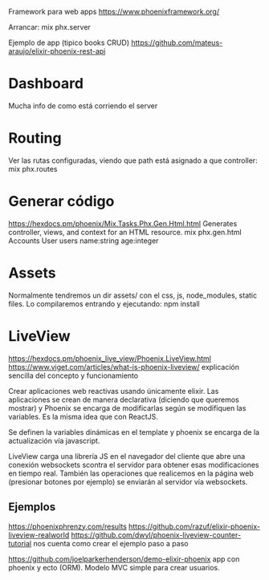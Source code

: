Framework para web apps
https://www.phoenixframework.org/


Arrancar:
mix phx.server


Ejemplo de app (tipico books CRUD)
https://github.com/mateus-araujo/elixir-phoenix-rest-api


# Dashboard
Mucha info de como está corriendo el server


# Routing
Ver las rutas configuradas, viendo que path está asignado a que controller:
mix phx.routes


# Generar código
https://hexdocs.pm/phoenix/Mix.Tasks.Phx.Gen.Html.html
Generates controller, views, and context for an HTML resource.
mix phx.gen.html Accounts User users name:string age:integer

# Assets
Normalmente tendremos un dir assets/ con el css, js, node_modules, static files.
Lo compilaremos entrando y ejecutando:
npm install



# LiveView
https://hexdocs.pm/phoenix_live_view/Phoenix.LiveView.html
https://www.viget.com/articles/what-is-phoenix-liveview/
  explicación sencilla del concepto y funcionamiento

Crear aplicaciones web reactivas usando únicamente elixir.
Las aplicaciones se crean de manera declarativa (diciendo que queremos mostrar) y Phoenix se encarga de modificarlas según se modifiquen las variables.
Es la misma idea que con ReactJS.

Se definen la variables dinámicas en el template y phoenix se encarga de la actualización vía javascript.

LiveView carga una librería JS en el navegador del cliente que abre una conexión websockets scontra el servidor para obtener esas modificaciones en tiempo real.
También las operaciones que realicemos en la página web (presionar botones por ejemplo) se enviarán al servidor vía websockets.


## Ejemplos
https://phoenixphrenzy.com/results
https://github.com/razuf/elixir-phoenix-liveview-realworld
https://github.com/dwyl/phoenix-liveview-counter-tutorial
  nos cuenta como crear el ejemplo paso a paso

https://github.com/joelparkerhenderson/demo-elixir-phoenix
  app con phoenix y ecto (ORM). Modelo MVC simple para crear usuarios.
